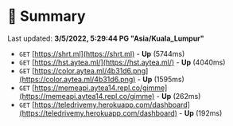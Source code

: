 # 📖 Summary
Last updated: **3/5/2022, 5:29:44 PG "Asia/Kuala_Lumpur"**

- `GET` [https://shrt.ml](https://shrt.ml) - **Up** (5744ms)
- `GET` [https://hst.aytea.ml/](https://hst.aytea.ml/) - **Up** (4040ms)
- `GET` [https://color.aytea.ml/4b31d6.png](https://color.aytea.ml/4b31d6.png) - **Up** (1595ms)
- `GET` [https://memeapi.aytea14.repl.co/gimme](https://memeapi.aytea14.repl.co/gimme) - **Up** (262ms)
- `GET` [https://teledrivemy.herokuapp.com/dashboard](https://teledrivemy.herokuapp.com/dashboard) - **Up** (192ms)
